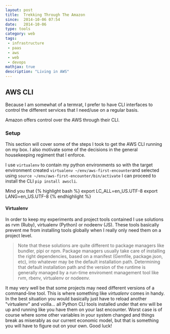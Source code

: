 ```yaml
---
layout: post
title:  Trekking Through The Amazon
since:  2014-10-06 07:54
date:   2014-10-06
type: tools
category: web
tags:
 - infrastructure
 - paas
 - aws
 - web
 - devops
mathjax: true
description: "Living in AWS"
---
```

## AWS CLI
Because I am somewhat of a termrat, I prefer to have CLI interfaces to control
the different services that I need/use on a regular basis.

Amazon offers control over the AWS through their CLI.

### Setup
This section will cover some of the steps I took to get the AWS CLI running on
my box. I also motivate some of the decisions in the general housekeeping 
regiment that I enforce.

I use ```virtualenv``` to contain my python environments so with the target 
environment created `virtualenv ~/env/aws-first-encounter`and selected using 
`source ~/env/aws-first-encounter/bin/activate` I can proceed to install the
CLI `pip install awscli`.

Mind you that
{% highlight bash %}
export LC_ALL=en_US.UTF-8
export LANG=en_US.UTF-8
{% endhighlight %}

#### Virtualenv
In order to keep my experiments and project tools contained I use solutions as
rvm (Ruby), virtualenv (Python) or nodeenv (JS). These tools basically prevent
me from installing tools globally when I really only need them on a project
level.

<blockquote>
Note that these solutions are quite different to package managers like bundler,
pipi or npm. Package managers usually take care of installing the right 
dependencies, based on a manifest (Gemfile, package.json, etc), into whatever 
may be the default installation path. Determining that default installation 
path and the version of the runtime is generally managed by a run-time
enviroment management tool like rvm, rbenv, virtualenv or nodeenv.
</blockquote>

It may very well be that some projects may need different versions of a
command-line tool. This is where something like *virtualenv* comes in handy. In
the best situation you would basically just have to reload another "virtualenv"
and voilla&hellip; all Python CLI tools installed under that env will be up and
running like you have them on your last encounter. Worst case is of course 
where some other variables in your system changed and things break as miserably
as our current economic model, but that is something you will have to figure 
out on your own. Good luck!

[installing-awscli]: http://docs.aws.amazon.com/cli/latest/userguide/installing.html
[confing-awscli]: http://docs.aws.amazon.com/cli/latest/userguide/cli-chap-getting-started.html


